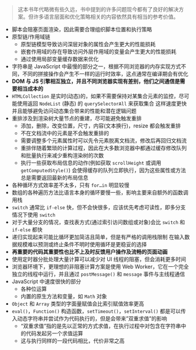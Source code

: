 > 这本书年代略微有些久远，书中提到的许多问题现今都有了良好的解决方案。但许多语言层面和优化策略相关的内容依然具有相当的参考价值。

- 脚本会阻塞页面渲染，因此需要合理组织脚本位置和执行策略
- 原型链/作用域链
    - 原型链模型导致访问深层对象的属性会产生更大的性能损耗
    - 嵌套作用域的存在导致访问外层作用域的变量会产生更大的性能损耗
    - 通过使用局部变量缓存数据来优化
- 字符串是 JavaScript 中最慢的部分之一，根据不同浏览器的内存实现方式不同，不同的拼接操作会产生不一样的运行时效率，这点通常在编译期会有优化
- **DOM 与 JS 引擎相互独立，并且不同浏览器实现有差别，他们之间通信是需要相当成本的**
- `HTMLCollection` 是实时(动态)的，如果不需要保持对某集合元素的监控，尽可能使用返回 `NodeList` (静态) 的 `querySelectorAll` 来获取集合 这样速度更快并且能够避免访问动态集合带来的性能和潜在逻辑问题
- 重排涉及到渲染树大量节点的重建，尽可能避免触发重排
    - 添加，删除，改变位置，尺寸，内容(文本换行)，resize 都会触发重排
    - 不在文档流中的元素是不会触发重排的
    - 需要调整多个元素属性时可以先令元素脱离文档流，修改后再回归文档流
    - 重排伴随着繁琐的计算过程，因此在大多数浏览器中都通过缓存修改队列和批量执行来减少重构渲染树的次数
    - 执行一些获取布局信息的动作(例如获取 `scrollHeight` 或调用 `getComputedStyle()`) 会使得缓存的队列立即执行，因为这些属性或方法总是需要返回最新的布局信息
- 各种循环方式效率差不太多，只有 `for…in` 明显较慢
- 数组的各种遍历方法比语言本身的循环要慢一些，影响主要来自额外的函数调用栈
- `switch` 通常比 `if-else` 快，但不会快很多，应该优先考虑可读性，即多分支情况下使用 `switch`
- 对于大量分支的情况，查找表方式(通过索引访问数组或对象)会比 `switch` 和 `if-else` 都快
- 递归实现起来可能比循环更加简洁且简单，但是有严格的调用栈限制 在输入数据规模难以预测或终止条件不明时使用循环是更稳妥的选择
- **再重要的代码其重要性也比不上及时反馈用户操作及流畅的页面动画**
- 使用定时器分批处理大量计算可以减少对 UI 线程的阻塞，但会消耗更多时间
- 浏览器环境下，更理想的非阻塞计算方案是使用 Web Worker，它在一个完全独立的线程中运行，并且通过 `postMessage()` 和 `message` 事件与主线程通信
- JavaScript 中速度很快的部分
    - 各种位运算
    - 内置的原生方法和变量，如 `Math` 对象
- `Object` 和 `Array` 类型的字面量赋值会比索引赋值效率更高
- `eval()`，`Function()` 构造函数，`setTimeout()`，`setInterval()` 都是可以传入动态字符串并尝试作为代码执行的，但是会带来”双重求值”的影响
    - “双重求值”指的是先以正常的方式求值，在执行过程中对包含在字符串中的代码发起另一个求值运算
    - 这与执行同样的一段代码相比，代价非常之高
